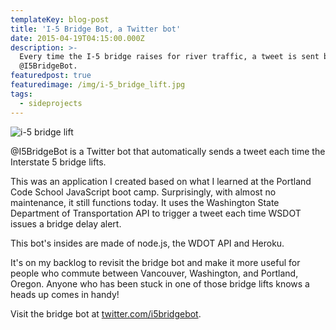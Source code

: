 ```yaml
---
templateKey: blog-post
title: 'I-5 Bridge Bot, a Twitter bot'
date: 2015-04-19T04:15:00.000Z
description: >-
  Every time the I-5 bridge raises for river traffic, a tweet is sent by
  @I5BridgeBot.
featuredpost: true
featuredimage: /img/i-5_bridge_lift.jpg
tags:
  - sideprojects
---
```

![i-5 bridge lift](/img/i-5_bridge_lift.jpg "Interstate 5 Bridge")

@I5BridgeBot is a Twitter bot that automatically sends a tweet each time the Interstate 5 bridge lifts.

This was an application I created based on what I learned at the Portland Code School JavaScript boot camp. Surprisingly, with almost no maintenance, it still functions today. It uses the Washington State Department of Transportation API to trigger a tweet each time WSDOT issues a bridge delay alert.

This bot's insides are made of node.js, the WDOT API and Heroku.

It's on my backlog to revisit the bridge bot and make it more useful for people who commute between Vancouver, Washington, and Portland, Oregon. Anyone who has been stuck in one of those bridge lifts knows a heads up comes in handy!

Visit the bridge bot at [twitter.com/i5bridgebot](https://twitter.com/i5bridgebot).
